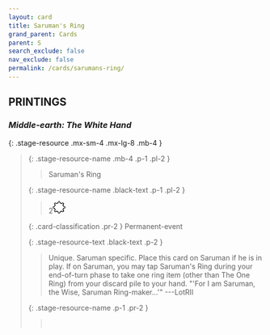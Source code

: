 ```yaml
---
layout: card
title: Saruman's Ring
grand_parent: Cards
parent: S
search_exclude: false
nav_exclude: false
permalink: /cards/sarumans-ring/
---
```


## PRINTINGS


### _Middle-earth: The White Hand_

{: .stage-resource .mx-sm-4 .mx-lg-8 .mb-4 }
> {: .stage-resource-name .mb-4 .p-1 .pl-2 }
> > <div class="card-mp"></div>
> > <div class="card-name">Saruman's Ring</div>
>
> {: .stage-resource-name .black-text .p-1 .pl-2 }
> > 2![](/assets/images/stage-point.svg)
>
> {: .card-classification .pr-2 }
> Permanent-event
>
> {: .stage-resource-text .black-text .p-2 }
> > Unique. Saruman specific. Place this card on Saruman if he is in play. If on Saruman, you may tap Saruman's Ring during your end-of-turn phase to take one ring item (other than The One Ring) from your discard pile to your hand.  "'For I am Saruman, the Wise, Saruman Ring-maker...'" ---LotRII 
> 
> {: .stage-resource-name .p-1 .pr-2 }
> > <div class="card-shield"></div>
> > <div class="card-corruption">&nbsp;</div>
